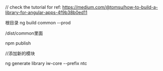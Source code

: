 // check the tutorial for ref:
https://medium.com/@tomsu/how-to-build-a-library-for-angular-apps-4f9b38b0ed11

根目录  ng build common --prod

/dist/common里面

npm publish



//添加新的模块

ng generate library iw-core --prefix ntc
